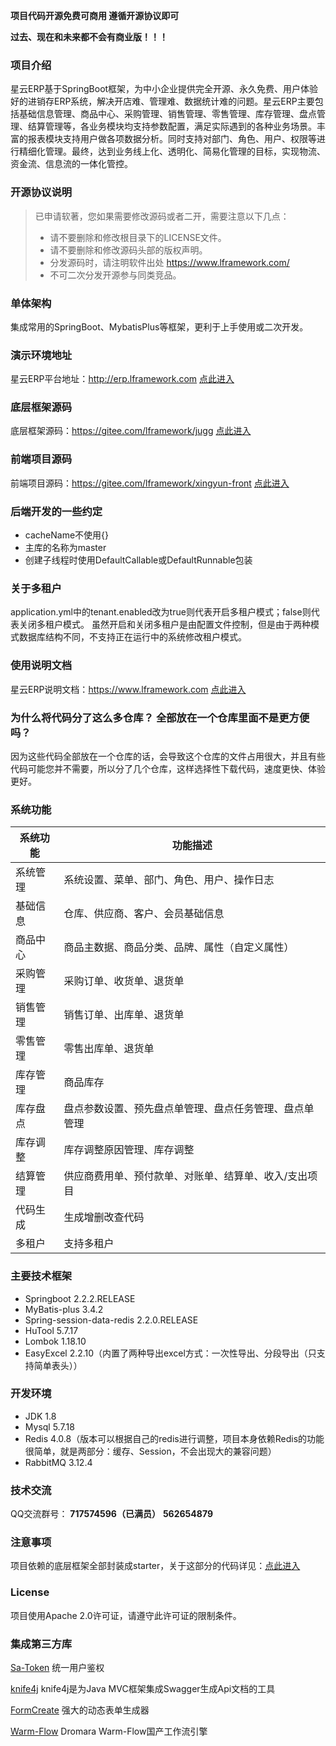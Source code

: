 **项目代码开源免费可商用 遵循开源协议即可**

**过去、现在和未来都不会有商业版！！！**

### 项目介绍

星云ERP基于SpringBoot框架，为中小企业提供完全开源、永久免费、用户体验好的进销存ERP系统，解决开店难、管理难、数据统计难的问题。星云ERP主要包括基础信息管理、商品中心、采购管理、销售管理、零售管理、库存管理、盘点管理、结算管理等，各业务模块均支持参数配置，满足实际遇到的各种业务场景。丰富的报表模块支持用户做各项数据分析。同时支持对部门、角色、用户、权限等进行精细化管理。最终，达到业务线上化、透明化、简易化管理的目标，实现物流、资金流、信息流的一体化管控。

### 开源协议说明
> 已申请软著，您如果需要修改源码或者二开，需要注意以下几点：
> * 请不要删除和修改根目录下的LICENSE文件。
> * 请不要删除和修改源码头部的版权声明。
> * 分发源码时，请注明软件出处 https://www.lframework.com/
> * 不可二次分发开源参与同类竞品。

### 单体架构

集成常用的SpringBoot、MybatisPlus等框架，更利于上手使用或二次开发。

### 演示环境地址

星云ERP平台地址：http://erp.lframework.com   <a href="http://erp.lframework.com" target="_blank">
点此进入</a>

### 底层框架源码

底层框架源码：https://gitee.com/lframework/jugg   <a href="https://gitee.com/lframework/jugg" target="_blank">
点此进入</a>

### 前端项目源码

前端项目源码：https://gitee.com/lframework/xingyun-front   <a href="https://gitee.com/lframework/xingyun-front" target="_blank">
点此进入</a>

### 后端开发的一些约定
* cacheName不使用{}
* 主库的名称为master
* 创建子线程时使用DefaultCallable或DefaultRunnable包装

### 关于多租户
application.yml中的tenant.enabled改为true则代表开启多租户模式；false则代表关闭多租户模式。
虽然开启和关闭多租户是由配置文件控制，但是由于两种模式数据库结构不同，不支持正在运行中的系统修改租户模式。

### 使用说明文档

星云ERP说明文档：https://www.lframework.com   <a href="https://www.lframework.com" target="_blank">点此进入</a>

### 为什么将代码分了这么多仓库？ 全部放在一个仓库里面不是更方便吗？

因为这些代码全部放在一个仓库的话，会导致这个仓库的文件占用很大，并且有些代码可能您并不需要，所以分了几个仓库，这样选择性下载代码，速度更快、体验更好。

### 系统功能

| 系统功能 | 功能描述                        |
|------|-----------------------------|
| 系统管理 | 系统设置、菜单、部门、角色、用户、操作日志       |
| 基础信息 | 仓库、供应商、客户、会员基础信息            |
| 商品中心 | 商品主数据、商品分类、品牌、属性（自定义属性）     |
| 采购管理 | 采购订单、收货单、退货单                |
| 销售管理 | 销售订单、出库单、退货单                |
| 零售管理 | 零售出库单、退货单                   |
| 库存管理 | 商品库存                        |
| 库存盘点 | 盘点参数设置、预先盘点单管理、盘点任务管理、盘点单管理 |
| 库存调整 | 库存调整原因管理、库存调整               |
| 结算管理 | 供应商费用单、预付款单、对账单、结算单、收入/支出项目 |
| 代码生成 | 生成增删改查代码                    |
| 多租户  | 支持多租户                       |

### 主要技术框架

* Springboot 2.2.2.RELEASE
* MyBatis-plus 3.4.2
* Spring-session-data-redis 2.2.0.RELEASE
* HuTool 5.7.17
* Lombok 1.18.10
* EasyExcel 2.2.10（内置了两种导出excel方式：一次性导出、分段导出（只支持简单表头））

### 开发环境

* JDK 1.8
* Mysql 5.7.18
* Redis 4.0.8（版本可以根据自己的redis进行调整，项目本身依赖Redis的功能很简单，就是两部分：缓存、Session，不会出现大的兼容问题）
* RabbitMQ 3.12.4

### 技术交流

QQ交流群号： **717574596（已满员）** **562654879**

### 注意事项

项目依赖的底层框架全部封装成starter，关于这部分的代码详见：<a href="https://gitee.com/lframework/jugg" target="_blank">点此进入</a>

### License

项目使用Apache 2.0许可证，请遵守此许可证的限制条件。

### 集成第三方库

<a href="https://gitee.com/dromara/sa-token" target="_blank">Sa-Token</a> 统一用户鉴权

<a href="https://gitee.com/xiaoym/knife4j" target="_blank">knife4j</a> knife4j是为Java MVC框架集成Swagger生成Api文档的工具

<a href="https://github.com/xaboy/form-create" target="_blank">FormCreate</a> 强大的动态表单生成器

<a href="https://gitee.com/dromara/warm-flow" target="_blank">Warm-Flow</a> Dromara Warm-Flow国产工作流引擎
